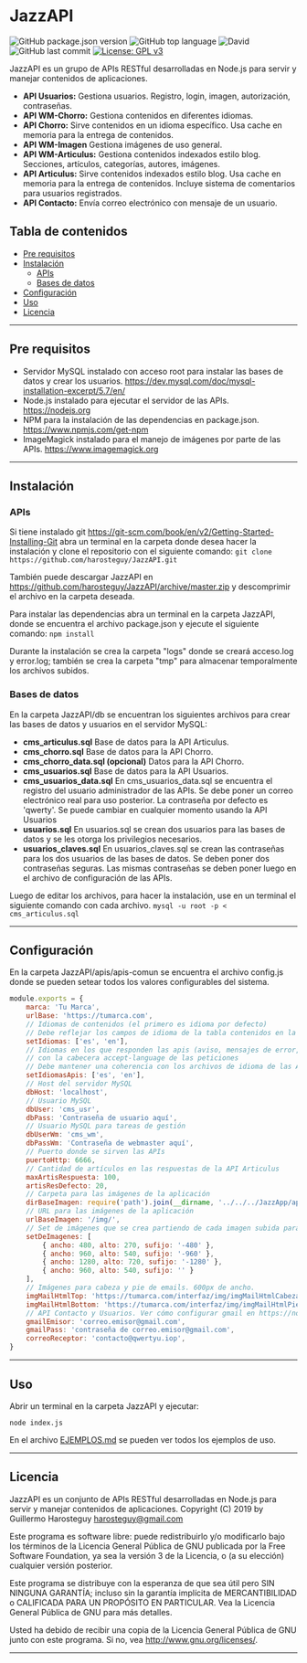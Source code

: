 # JazzAPI

![GitHub package.json version](https://img.shields.io/github/package-json/v/harosteguy/JazzAPI.svg)&nbsp;![GitHub top language](https://img.shields.io/github/languages/top/harosteguy/JazzAPI.svg?color=green)&nbsp;![David](https://img.shields.io/david/harosteguy/JazzAPI.svg)&nbsp;![GitHub last commit](https://img.shields.io/github/last-commit/harosteguy/JazzAPI.svg)&nbsp;[![License: GPL v3](https://img.shields.io/badge/License-GPLv3-blue.svg)](https://www.gnu.org/licenses/gpl-3.0)

JazzAPI es un grupo de APIs RESTful desarrolladas en Node.js para servir y manejar contenidos de aplicaciones.

- **API Usuarios:** Gestiona usuarios. Registro, login, imagen, autorización, contraseñas.
- **API WM-Chorro:** Gestiona contenidos en diferentes idiomas.
- **API Chorro:** Sirve contenidos en un idioma específico. Usa cache en memoria para la entrega de contenidos.
- **API WM-Imagen** Gestiona imágenes de uso general.
- **API WM-Articulus:** Gestiona contenidos indexados estilo blog. Secciones, artículos, categorías, autores, imágenes.
- **API Articulus:** Sirve contenidos indexados estilo blog. Usa cache en memoria para la entrega de contenidos. Incluye sistema de comentarios para usuarios registrados.
- **API Contacto:** Envía correo electrónico con mensaje de un usuario.

## Tabla de contenidos

- [Pre requisitos](#pre-requisitos)
- [Instalación](#instalación)
	- [APIs](#apis)
	- [Bases de datos](#bases-de-datos)
- [Configuración](#configuración)
- [Uso](#uso)
- [Licencia](#licencia)

---
## Pre requisitos

- Servidor MySQL instalado con acceso root para instalar las bases de datos y crear los usuarios. <https://dev.mysql.com/doc/mysql-installation-excerpt/5.7/en/>
- Node.js instalado para ejecutar el servidor de las APIs. <https://nodejs.org>
- NPM para la instalación de las dependencias en package.json. <https://www.npmjs.com/get-npm>
- ImageMagick instalado para el manejo de imágenes por parte de las APIs. <https://www.imagemagick.org>

---
## Instalación

### APIs

Si tiene instalado git <https://git-scm.com/book/en/v2/Getting-Started-Installing-Git> abra un terminal en la carpeta donde desea hacer la instalación y clone el repositorio con el siguiente comando:
`git clone https://github.com/harosteguy/JazzAPI.git`

También puede descargar JazzAPI en <https://github.com/harosteguy/JazzAPI/archive/master.zip> y descomprimir el archivo en la carpeta deseada.

Para instalar las dependencias abra un terminal en la carpeta JazzAPI, donde se encuentra el archivo package.json y ejecute el siguiente comando:
`npm install`

Durante la instalación se crea la carpeta "logs" donde se creará acceso.log y error.log; también se crea la carpeta "tmp" para almacenar temporalmente los archivos subidos.

### Bases de datos
En la carpeta JazzAPI/db se encuentran los siguientes archivos para crear las bases de datos y usuarios en el servidor MySQL:

- **cms_articulus.sql**
Base de datos para la API Articulus.
- **cms_chorro.sql**
Base de datos para la API Chorro.
- **cms_chorro_data.sql (opcional)**
Datos para la API Chorro.
- **cms_usuarios.sql**
Base de datos para la API Usuarios.
- **cms_usuarios_data.sql**
En cms_usuarios_data.sql se encuentra el registro del usuario administrador de las APIs.
Se debe poner un correo electrónico real para uso posterior.
La contraseña por defecto es 'qwerty'. Se puede cambiar en cualquier momento usando la API Usuarios
- **usuarios.sql**
En usuarios.sql se crean dos usuarios para las bases de datos y se les otorga los privilegios necesarios.
- **usuarios_claves.sql**
En usuarios_claves.sql se crean las contraseñas para los dos usuarios de las bases de datos.
Se deben poner dos contraseñas seguras. Las mismas contraseñas se deben poner luego en el archivo de configuración de las APIs.

Luego de editar los archivos, para hacer la instalación, use en un terminal el siguiente comando con cada archivo.
`mysql -u root -p < cms_articulus.sql`

---
## Configuración

En la carpeta JazzAPI/apis/apis-comun se encuentra el archivo config.js donde se pueden setear todos los valores configurables del sistema.

```javascript
module.exports = {
	marca: 'Tu Marca',
	urlBase: 'https://tumarca.com',
	// Idiomas de contenidos (el primero es idioma por defecto)
	// Debe reflejar los campos de idioma de la tabla contenidos en la base de datos cms_chorro
	setIdiomas: ['es', 'en'],
	// Idiomas en los que responden las apis (aviso, mensajes de error, etc.) de acuerdo 
	// con la cabecera accept-language de las peticiones
	// Debe mantener una coherencia con los archivos de idioma de las APIs
	setIdiomasApis: ['es', 'en'],
	// Host del servidor MySQL
	dbHost: 'localhost',
	// Usuario MySQL
	dbUser: 'cms_usr',
	dbPass: 'Contraseña de usuario aquí',
	// Usuario MySQL para tareas de gestión
	dbUserWm: 'cms_wm',
	dbPassWm: 'Contraseña de webmaster aquí',
	// Puerto donde se sirven las APIs
	puertoHttp: 6666,
	// Cantidad de artículos en las respuestas de la API Articulus
	maxArtisRespuesta: 100,
	artisResDefecto: 20,
	// Carpeta para las imágenes de la aplicación
	dirBaseImagen: require('path').join(__dirname, '../../../JazzApp/app/publico/img/'),
	// URL para las imágenes de la aplicación
	urlBaseImagen: '/img/',
	// Set de imágenes que se crea partiendo de cada imagen subida para artículos, categorías...
	setDeImagenes: [
		{ ancho: 480, alto: 270, sufijo: '-480' },
		{ ancho: 960, alto: 540, sufijo: '-960' },
		{ ancho: 1280, alto: 720, sufijo: '-1280' },
		{ ancho: 960, alto: 540, sufijo: '' }
	],
	// Imágenes para cabeza y pie de emails. 600px de ancho.
	imgMailHtmlTop: 'https://tumarca.com/interfaz/img/imgMailHtmlCabeza.jpg',
	imgMailHtmlBottom: 'https://tumarca.com/interfaz/img/imgMailHtmlPie.jpg',
	// API Contacto y Usuarios. Ver cómo configurar gmail en https://nodemailer.com/usage/using-gmail/
	gmailEmisor: 'correo.emisor@gmail.com',
	gmailPass: 'contraseña de correo.emisor@gmail.com',
	correoReceptor: 'contacto@qwertyu.iop',
}
```

---
## Uso

Abrir un terminal en la carpeta JazzAPI y ejecutar:
```
node index.js
```

En el archivo [EJEMPLOS.md](EJEMPLOS.md) se pueden ver todos los ejemplos de uso.

---
## Licencia

JazzAPI es un conjunto de APIs RESTful desarrolladas en Node.js para servir y manejar contenidos de aplicaciones.
Copyright (C) 2019 by Guillermo Harosteguy <harosteguy@gmail.com>

Este programa es software libre: puede redistribuirlo y/o modificarlo bajo
los términos de la Licencia General Pública de GNU publicada por la Free
Software Foundation, ya sea la versión 3 de la Licencia, o (a su elección)
cualquier versión posterior.

Este programa se distribuye con la esperanza de que sea útil pero SIN
NINGUNA GARANTÍA; incluso sin la garantía implícita de MERCANTIBILIDAD o
CALIFICADA PARA UN PROPÓSITO EN PARTICULAR. Vea la Licencia General Pública
de GNU para más detalles.

Usted ha debido de recibir una copia de la Licencia General Pública
de GNU junto con este programa. Si no, vea <http://www.gnu.org/licenses/>.

---
